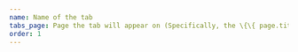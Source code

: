 ```yaml
---
name: Name of the tab
tabs_page: Page the tab will appear on (Specifically, the \{\{ page.title \}\} for that page)
order: 1
---
```


